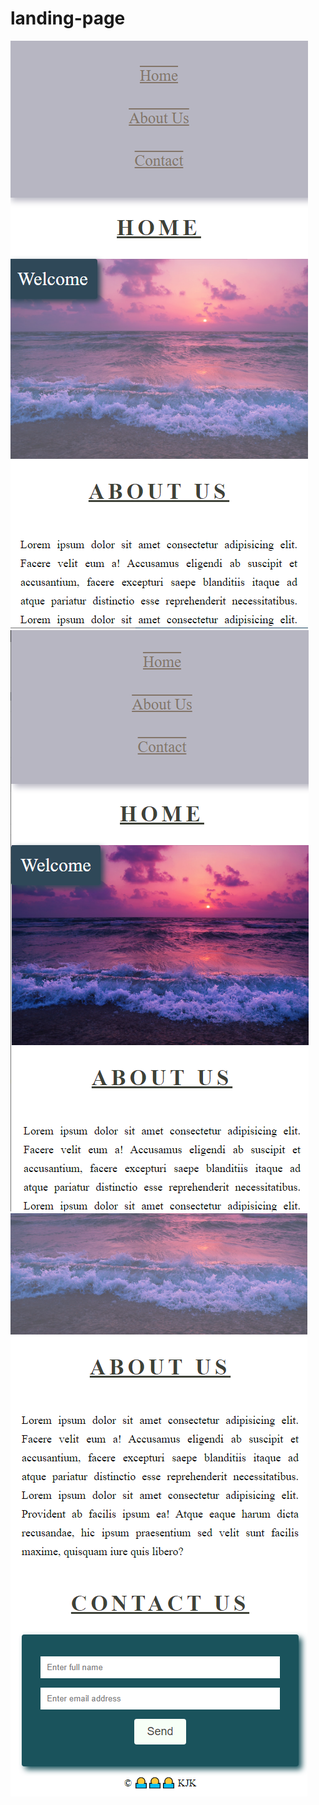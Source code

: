 # landing-page

![screeshot1](</assets/images-readme/2022-04-04%20(3).png> "screeshot1")
![screeshot2](</assets/images-readme/2022-04-04%20(4).png> "screeshot2")
![screeshot3](</assets/images-readme/2022-04-04%20(5).png> "screeshot3")

